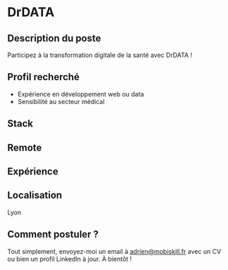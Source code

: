 # DrDATA

## Description du poste

Participez à la transformation digitale de la santé avec DrDATA !

## Profil recherché

- Expérience en développement web ou data
- Sensibilité au secteur médical

## Stack


## Remote


## Expérience


## Localisation

Lyon

## Comment postuler ?

Tout simplement, envoyez-moi un email à adrien@mobiskill.fr avec un CV ou bien un profil LinkedIn à jour. À bientôt !
